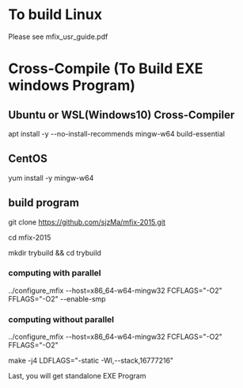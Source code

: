 # To build Linux 
Please see mfix_usr_guide.pdf


# Cross-Compile (To Build EXE windows Program)

## Ubuntu or WSL(Windows10) Cross-Compiler

apt install -y --no-install-recommends mingw-w64 build-essential

## CentOS

yum install -y mingw-w64

## build program

git clone https://github.com/sjzMa/mfix-2015.git

cd mfix-2015

mkdir trybuild && cd trybuild

###  computing with parallel
../configure_mfix --host=x86_64-w64-mingw32 FCFLAGS="-O2" FFLAGS="-O2" --enable-smp
###  computing without parallel
../configure_mfix --host=x86_64-w64-mingw32 FCFLAGS="-O2" FFLAGS="-O2"

make -j4 LDFLAGS="-static -Wl,--stack,16777216"

Last, you will get standalone EXE Program
